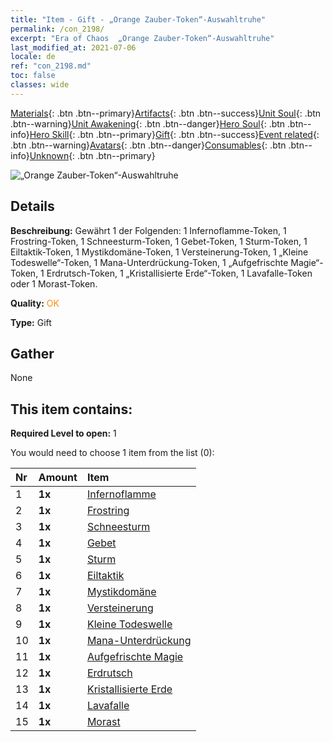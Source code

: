```yaml
---
title: "Item - Gift - „Orange Zauber-Token“-Auswahltruhe"
permalink: /con_2198/
excerpt: "Era of Chaos  „Orange Zauber-Token“-Auswahltruhe"
last_modified_at: 2021-07-06
locale: de
ref: "con_2198.md"
toc: false
classes: wide
---
```

 [Materials](/ItemsDE/){: .btn .btn--primary}[Artifacts](/ItemsDE/Artifacts/){: .btn .btn--success}[Unit Soul](/ItemsDE/UnitSoul/){: .btn .btn--warning}[Unit Awakening](/ItemsDE/UnitAwakening/){: .btn .btn--danger}[Hero Soul](/ItemsDE/HeroSoul/){: .btn .btn--info}[Hero Skill](/ItemsDE/HeroSkill/){: .btn .btn--primary}[Gift](/ItemsDE/Gift/){: .btn .btn--success}[Event related](/ItemsDE/Events/){: .btn .btn--warning}[Avatars](/ItemsDE/Avatars/){: .btn .btn--danger}[Consumables](/ItemsDE/Consumables/){: .btn .btn--info}[Unknown](/ItemsDE/Unknown/){: .btn .btn--primary}

 ![„Orange Zauber-Token“-Auswahltruhe](/images/t/i_7012.png)

## Details
 **Beschreibung:** Gewährt 1 der Folgenden: 1 Infernoflamme-Token, 1 Frostring-Token, 1 Schneesturm-Token, 1 Gebet-Token, 1 Sturm-Token, 1 Eiltaktik-Token, 1 Mystikdomäne-Token, 1 Versteinerung-Token, 1 „Kleine Todeswelle“-Token, 1 Mana-Unterdrückung-Token, 1 „Aufgefrischte Magie“-Token, 1 Erdrutsch-Token, 1 „Kristallisierte Erde“-Token, 1 Lavafalle-Token oder 1 Morast-Token.

 **Quality:** <span style="color: #FF8C00">OK</span>

 **Type:** Gift

## Gather

  None

## This item contains:

 **Required Level to open:** 1

 You would need to choose 1 item from the list (0):

  | Nr | Amount |     Item    |
  |:---|:-------|:------------|
  | 1 |  **1x** | [Infernoflamme](/ItemsDE/her_406/) |  | 
  | 2 |  **1x** | [Frostring](/ItemsDE/her_421/) |  | 
  | 3 |  **1x** | [Schneesturm](/ItemsDE/her_423/) |  | 
  | 4 |  **1x** | [Gebet](/ItemsDE/her_432/) |  | 
  | 5 |  **1x** | [Sturm](/ItemsDE/her_445/) |  | 
  | 6 |  **1x** | [Eiltaktik](/ItemsDE/her_450/) |  | 
  | 7 |  **1x** | [Mystikdomäne](/ItemsDE/her_470/) |  | 
  | 8 |  **1x** | [Versteinerung](/ItemsDE/her_471/) |  | 
  | 9 |  **1x** | [Kleine Todeswelle](/ItemsDE/her_456/) |  | 
  | 10 |  **1x** | [Mana-Unterdrückung](/ItemsDE/her_480/) |  | 
  | 11 |  **1x** | [Aufgefrischte Magie](/ItemsDE/her_482/) |  | 
  | 12 |  **1x** | [Erdrutsch](/ItemsDE/her_472/) |  | 
  | 13 |  **1x** | [Kristallisierte Erde](/ItemsDE/her_474/) |  | 
  | 14 |  **1x** | [Lavafalle](/ItemsDE/her_475/) |  | 
  | 15 |  **1x** | [Morast](/ItemsDE/her_476/) |  | 
